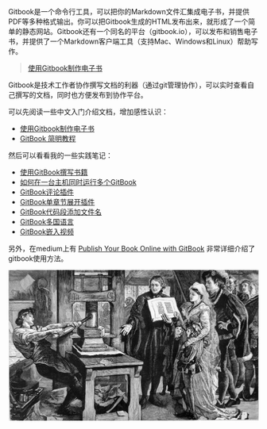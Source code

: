 Gitbook是一个命令行工具，可以把你的Markdown文件汇集成电子书，并提供PDF等多种格式输出。你可以把Gitbook生成的HTML发布出来，就形成了一个简单的静态网站。Gitbook还有一个同名的平台（gitbook.io），可以发布和销售电子书，并提供了一个Markdown客户端工具（支持Mac、Windows和Linux）帮助写作。

> [使用Gitbook制作电子书](http://www.ituring.com.cn/article/127645)

Gitbook是技术工作者协作撰写文档的利器（通过git管理协作），可以实时查看自己撰写的文档，同时也方便发布到协作平台。

可以先阅读一些中文入门介绍文档，增加感性认识：

* [使用Gitbook制作电子书](http://www.ituring.com.cn/article/127645)
* [GitBook 简明教程](http://www.chengweiyang.cn/gitbook/index.html)

然后可以看看我的一些实践笔记：

* [使用GitBook撰写书籍](using_gitbook_write_book.md)
* [如何在一台主机同时运行多个GitBook](run_multi_gitbook_in_one_host.md)
* [GitBook评论插件](gitbook_discussions.md)
* [GitBook单章节展开插件](gitbook_toggle_chapters.md)
* [GitBook代码段添加文件名](gitbook_codeblock_filename.md)
* [GitBook多国语言](gitbook_multi_language.md)
* [GitBook嵌入视频](gitbook_video.md)

另外，在medium上有 [Publish Your Book Online with GitBook](https://medium.com/@rebeccapeltz/publish-your-book-online-with-gitbook-fc0ce9b7f12) 非常详细介绍了gitbook使用方法。

![发布图书](../../../img/develop/doc/gitbook/publish_book_with_gitbook.jpg)


